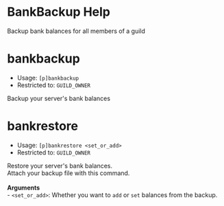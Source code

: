 # BankBackup Help

Backup bank balances for all members of a guild

# bankbackup
 - Usage: `[p]bankbackup`
 - Restricted to: `GUILD_OWNER`

Backup your server's bank balances

# bankrestore
 - Usage: `[p]bankrestore <set_or_add>`
 - Restricted to: `GUILD_OWNER`

Restore your server's bank balances.<br/>Attach your backup file with this command.<br/><br/>**Arguments**<br/>- `<set_or_add>`: Whether you want to `add` or `set` balances from the backup.

